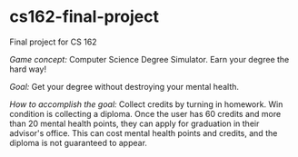# cs162-final-project
Final project for CS 162

*Game concept:* 
Computer Science Degree Simulator. Earn your degree the hard way! 

*Goal:*
Get your degree without destroying your mental health.  

*How to accomplish the goal:*
Collect credits by turning in homework.  Win condition is collecting a diploma. Once the user has 60 credits and more than 20 mental health points, they can apply for graduation in their advisor's office. This can cost mental health points and credits, and the diploma  is not guaranteed to appear.
